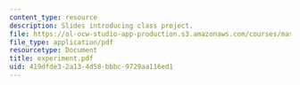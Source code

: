```yaml
---
content_type: resource
description: Slides introducing class project.
file: https://ol-ocw-studio-app-production.s3.amazonaws.com/courses/mas-966-digital-anthropology-spring-2003/419dfde32a134d58bbbc9729aa116ed1_experiment.pdf
file_type: application/pdf
resourcetype: Document
title: experiment.pdf
uid: 419dfde3-2a13-4d58-bbbc-9729aa116ed1
---
```

